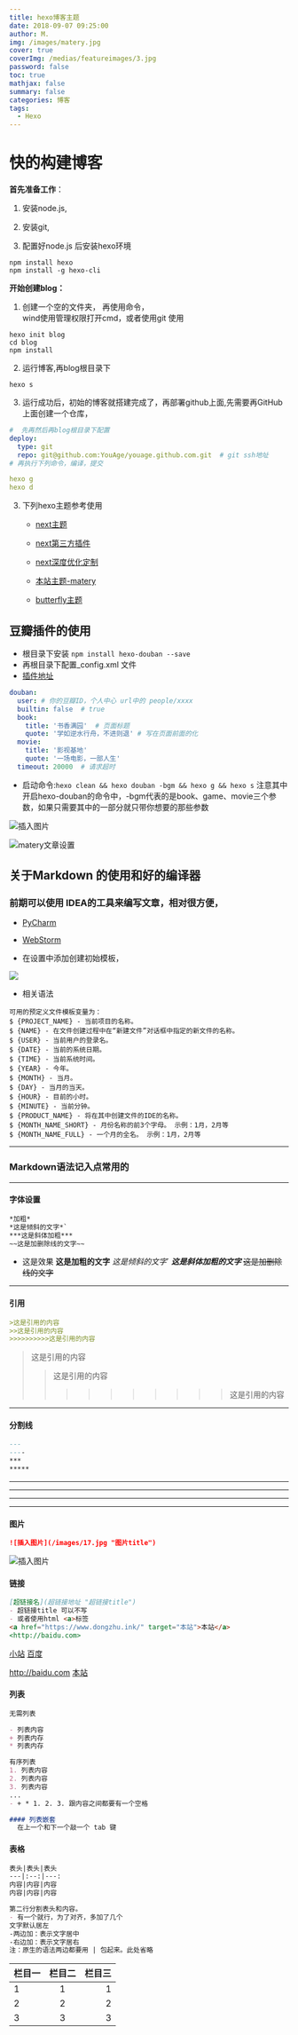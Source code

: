 ```yaml
---
title: hexo博客主题
date: 2018-09-07 09:25:00
author: M.
img: /images/matery.jpg
cover: true
coverImg: /medias/featureimages/3.jpg
password: false
toc: true
mathjax: false
summary: false 
categories: 博客
tags:
  - Hexo
---
```



# 快的构建博客




**首先准备工作**：  

1.  安装node.js, 
    
2.  安装git,  
    
3.  配置好node.js 后安装hexo环境
    

```shell script
npm install hexo
npm install -g hexo-cli
```

  

**开始创建blog：**  

1. 创建一个空的文件夹， 再使用命令，  
	wind使用管理权限打开cmd，或者使用git 使用


```shell script
hexo init blog
cd blog
npm install
```


2. 运行博客,再blog根目录下

```shell script
hexo s
```

3. 运行成功后，初始的博客就搭建完成了，再部署github上面,先需要再GitHub上面创建一个仓库，

```yaml
#  先再然后再blog根目录下配置
deploy:
  type: git
  repo: git@github.com:YouAge/youage.github.com.git  # git ssh地址
# 再执行下列命令，编译，提交

hexo g
hexo d
```




3. 下列hexo主题参考使用

	- [next主题](http://theme-next.iissnan.com/getting-started.html)
	- [next第三方插件](http://theme-next.iissnan.com/third-party-services.html)
	- [next深度优化定制](https://bestzuo.cn/posts/blog-establish.html)

	- [本站主题-matery](https://github.com/blinkfox/hexo-theme-matery)

	- [butterfly主题](https://github.com/jerryc127/hexo-theme-butterfly.git)



##  豆瓣插件的使用

-  根目录下安装 `npm install hexo-douban --save`
-  再根目录下配置_config.xml 文件
- [插件地址](https://github.com/mythsman/hexo-douban)

```yaml
douban: 
  user: # 你的豆瓣ID，个人中心 url中的 people/xxxx
  builtin: false  # true 
  book:
    title: '书香满园'  # 页面标题
    quote: '学如逆水行舟，不进则退' # 写在页面前面的化
  movie:
    title: '影视基地' 
    quote: '一场电影，一部人生' 
  timeout: 20000  # 请求超时
```

   - 启动命令:` hexo clean && hexo douban -bgm && hexo g && hexo s ` 注意其中开启hexo-douban的命令中，-bgm代表的是book、game、movie三个参数，如果只需要其中的一部分就只带你想要的那些参数

![插入图片](/images/17.jpg)

![matery文章设置](/images/matery.jpg)


## 关于Markdown 的使用和好的编译器


### 前期可以使用 IDEA的工具来编写文章，相对很方便，
- [PyCharm](https://www.jetbrains.com/pycharm/download/)
- [WebStorm](https://www.jetbrains.com/webstorm/)

- 在设置中添加创建初始模板，

![](/images/hexo/pycharm1.jpg)

- 相关语法
```angular2html
可用的预定义文件模板变量为：
$ {PROJECT_NAME} - 当前项目的名称。
$ {NAME} - 在文件创建过程中在“新建文件”对话框中指定的新文件的名称。
$ {USER} - 当前用户的登录名。
$ {DATE} - 当前的系统日期。
$ {TIME} - 当前系统时间。
$ {YEAR} - 今年。
$ {MONTH} - 当月。
$ {DAY} - 当月的当天。
$ {HOUR} - 目前的小时。
$ {MINUTE} - 当前分钟。
$ {PRODUCT_NAME} - 将在其中创建文件的IDE的名称。
$ {MONTH_NAME_SHORT} - 月份名称的前3个字母。 示例：1月，2月等
$ {MONTH_NAME_FULL} - 一个月的全名。 示例：1月，2月等
```

****
### Markdown语法记入点常用的
---
#### 字体设置
```markdown
*加粗*
*这是倾斜的文字*`
***这是斜体加粗***
~~这是加删除线的文字~~
```
- 这是效果
**这是加粗的文字**
*这是倾斜的文字*`
***这是斜体加粗的文字***
~~这是加删除线的文字~~

---
#### 引用

```markdown
>这是引用的内容
>>这是引用的内容
>>>>>>>>>>这是引用的内容
```
>这是引用的内容
>>这是引用的内容
>>>>>>>>>>这是引用的内容

---
#### 分割线

```markdown
---
----
***
*****
```
---
----
***
*****


#### 图片

```markdown
![插入图片](/images/17.jpg "图片title")
```
![插入图片](/images/17.jpg "图片title")


#### 链接
```markdown
[超链接名](超链接地址 "超链接title")
- 超链接title 可以不写
- 或者使用html <a>标签
<a href="https://www.dongzhu.ink/" target="本站">本站</a>
<http://baidu.com>
```
[小站](https://www.dongzhu.ink/)
[百度](http://baidu.com)

<http://baidu.com>
<a href="https://www.dongzhu.ink/" target="本站">本站</a>


#### 列表

```markdown
无需列表

- 列表内容
+ 列表内存
* 列表内存

有序列表
1. 列表内容
2. 列表内容
3. 列表内容
...
- + * 1. 2. 3. 跟内容之间都要有一个空格

#### 列表嵌套
  在上一个和下一个敲一个 tab 键

```


#### 表格

```markdown
表头|表头|表头
---|:--:|---:
内容|内容|内容
内容|内容|内容

第二行分割表头和内容。
- 有一个就行，为了对齐，多加了几个
文字默认居左
-两边加：表示文字居中
-右边加：表示文字居右
注：原生的语法两边都要用 | 包起来。此处省略


```
栏目一|栏目二|栏目三
--|:--:|--:
1|1|1
2|2|2
3|3|3















